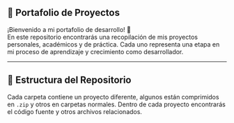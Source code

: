 ## 🧠 Portafolio de Proyectos

¡Bienvenido a mi portafolio de desarrollo! 🚀  
En este repositorio encontrarás una recopilación de mis proyectos personales, académicos y de práctica. Cada uno representa una etapa en mi proceso de aprendizaje y crecimiento como desarrollador.

---

## 📂 Estructura del Repositorio

Cada carpeta contiene un proyecto diferente, algunos están comprimidos en `.zip` y otros en carpetas normales. Dentro de cada proyecto encontrarás el código fuente y otros archivos relacionados.

